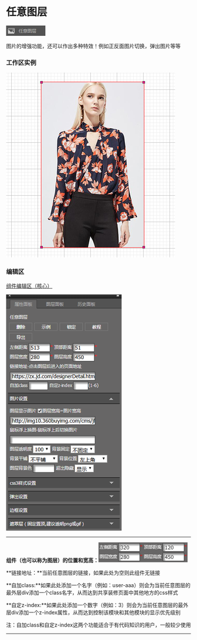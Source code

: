 # 任意图层

![](/assets/wwqq_02.jpg)

图片的增强功能，还可以作出多种特效！例如正反面图片切换，弹出图片等等

### 工作区实例

![](/assets/QQ2-1.png)

### 编辑区

[组件编辑区（核心）](/chapter1/gong-ju-jie-mian/zu-jian-bian-ji-qu-ff08-he-xin-ff09.md)

![](/assets/QQ2-2.png)

---

**组件（也可以称为图层）的位置和宽高：**![](/assets/imgd6krt.png)

**链接地址：**当前任意图层的链接，如果此处为空则此组件无链接

**自加class:**如果此处添加一个名字（例如：user-aaa）则会为当前任意图层的最外层div添加一个class名字，从而达到共享装修页面中其他地方的css样式

**自定z-index:**如果此处添加一个数字（例如：3）则会为当前任意图层的最外层div添加一个z-index属性，从而达到控制该模块和其他模块的显示优先级别

注：自加class和自定z-index这两个功能适合于有代码知识的用户，一般较少使用

---



